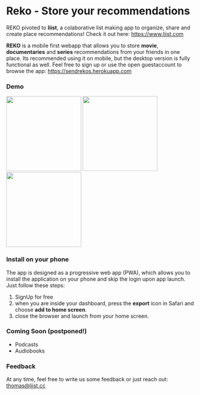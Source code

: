 # Reko - Store your recommendations

REKO pivoted to **liist**, a colaborative list making app to organize, share and create place recommendations! Check it out here: https://www.liist.com

**REKO** is a mobile first webapp that allows you to store **movie**, **documentaries** and **series** recommendations from your friends in one place. Its recommended using it on mobile, but the desktop version is fully functional as well. Feel free to sign up or use the open guestaccount to browse the app: https://sendrekos.herokuapp.com

### Demo
<img src="https://user-images.githubusercontent.com/44790691/59203223-6e1d0500-8b9e-11e9-8fb2-d6708e70905a.PNG" width="200px"> <img src="https://user-images.githubusercontent.com/44790691/59203230-7117f580-8b9e-11e9-933e-69fc69fd3ea1.PNG" width="200px"> <img src="https://user-images.githubusercontent.com/44790691/59203239-737a4f80-8b9e-11e9-9aab-cb7576832d4f.PNG" width="200px">

### Install on your phone
The app is designed as a progressive web app (PWA), which allows you to install the application on your phone and skip the login upon app launch. Just follow these steps:
1. SignUp for free
2. when you are inside your dashboard, press the **export** icon in Safari and choose **add to home screen**.
3. close the browser and launch from your home screen.

### Coming Soon (postponed!)
- Podcasts
- Audiobooks

### Feedback
At any time, feel free to write us some feedback or just reach out: thomas@liist.cc
